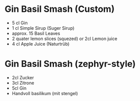 # Gin Basil Smash (Custom)

- 5 cl Gin
- 1 cl Simple Sirup (Suger Sirup)
- approx. 15 Basil Leaves
- 2 quater lemon slices (squezed) or 2cl Lemon juice
- 4 cl Apple Juice (Naturtrüb)

# Gin Basil Smash (zephyr-style)

- 2cl Zucker
- 3cl Zitrone 
- 5cl Gin 
- Handvoll basilikum (mit stengel)
